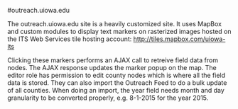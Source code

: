 #outreach.uiowa.edu

The outreach.uiowa.edu site is a heavily customized site. It uses MapBox and
custom modules to display text markers on rasterized images hosted on
the ITS Web Services tile hosting account: http://tiles.mapbox.com/uiowa-its

Clicking these markers performs an AJAX call to retreive field data from nodes. The AJAX response updates the marker popup on the map. The editor role has permission to edit county nodes which is where all the field data is stored. They can also import the Outreach Feed to do a bulk update of all counties. When doing an import, the year field needs month and day granularity
to be converted properly, e.g. 8-1-2015 for the year 2015.
